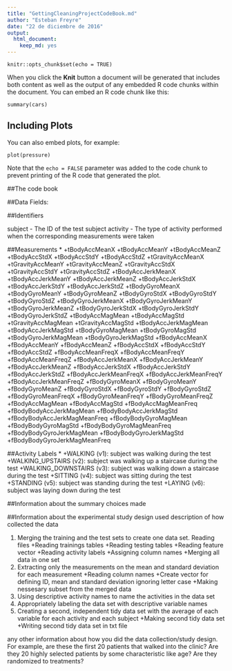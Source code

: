 ```yaml
---
title: "GettingCleaningProjectCodeBook.md"
author: "Esteban Freyre"
date: "22 de diciembre de 2016"
output: 
  html_document: 
    keep_md: yes
---
```


```{r setup, include=FALSE}
knitr::opts_chunk$set(echo = TRUE)
```

When you click the **Knit** button a document will be generated that includes both content as well as the output of any embedded R code chunks within the document. You can embed an R code chunk like this:

```{r cars}
summary(cars)
```

## Including Plots

You can also embed plots, for example:

```{r pressure, echo=FALSE}
plot(pressure)
```

Note that the `echo = FALSE` parameter was added to the code chunk to prevent printing of the R code that generated the plot.

##The code book

##Data Fields:

##Identifiers

subject - The ID of the test subject
activity - The type of activity performed when the corresponding measurements were taken

##Measurements
*
        +tBodyAccMeanX
        +tBodyAccMeanY
        +tBodyAccMeanZ
        +tBodyAccStdX
        +tBodyAccStdY
        +tBodyAccStdZ
        +tGravityAccMeanX
        +tGravityAccMeanY
        +tGravityAccMeanZ
        +tGravityAccStdX
        +tGravityAccStdY
        +tGravityAccStdZ
        +tBodyAccJerkMeanX
        +tBodyAccJerkMeanY
        +tBodyAccJerkMeanZ
        +tBodyAccJerkStdX
        +tBodyAccJerkStdY
        +tBodyAccJerkStdZ
        +tBodyGyroMeanX
        +tBodyGyroMeanY
        +tBodyGyroMeanZ
        +tBodyGyroStdX
        +tBodyGyroStdY
        +tBodyGyroStdZ
        +tBodyGyroJerkMeanX
        +tBodyGyroJerkMeanY
        +tBodyGyroJerkMeanZ
        +tBodyGyroJerkStdX
        +tBodyGyroJerkStdY
        +tBodyGyroJerkStdZ
        +tBodyAccMagMean
        +tBodyAccMagStd
        +tGravityAccMagMean
        +tGravityAccMagStd
        +tBodyAccJerkMagMean
        +tBodyAccJerkMagStd
        +tBodyGyroMagMean
        +tBodyGyroMagStd
        +tBodyGyroJerkMagMean
        +tBodyGyroJerkMagStd
        +fBodyAccMeanX
        +fBodyAccMeanY
        +fBodyAccMeanZ
        +fBodyAccStdX
        +fBodyAccStdY
        +fBodyAccStdZ
        +fBodyAccMeanFreqX
        +fBodyAccMeanFreqY
        +fBodyAccMeanFreqZ
        +fBodyAccJerkMeanX
        +fBodyAccJerkMeanY
        +fBodyAccJerkMeanZ
        +fBodyAccJerkStdX
        +fBodyAccJerkStdY
        +fBodyAccJerkStdZ
        +fBodyAccJerkMeanFreqX
        +fBodyAccJerkMeanFreqY
        +fBodyAccJerkMeanFreqZ
        +fBodyGyroMeanX
        +fBodyGyroMeanY
        +fBodyGyroMeanZ
        +fBodyGyroStdX
        +fBodyGyroStdY
        +fBodyGyroStdZ
        +fBodyGyroMeanFreqX
        +fBodyGyroMeanFreqY
        +fBodyGyroMeanFreqZ
        +fBodyAccMagMean
        +fBodyAccMagStd
        +fBodyAccMagMeanFreq
        +fBodyBodyAccJerkMagMean
        +fBodyBodyAccJerkMagStd
        +fBodyBodyAccJerkMagMeanFreq
        +fBodyBodyGyroMagMean
        +fBodyBodyGyroMagStd
        +fBodyBodyGyroMagMeanFreq
        +fBodyBodyGyroJerkMagMean
        +fBodyBodyGyroJerkMagStd
        +fBodyBodyGyroJerkMagMeanFreq

##Activity Labels
*
        +WALKING (v1): subject was walking during the test
        +WALKING_UPSTAIRS (v2): subject was walking up a staircase during the test
        +WALKING_DOWNSTAIRS (v3): subject was walking down a staircase during the test
        +SITTING (v4): subject was sitting during the test
        +STANDING (v5): subject was standing during the test
        +LAYING (v6): subject was laying down during the test

##Information about the summary choices made

##Information about the experimental study design used
description of how collected the data

1. Merging the training and the test sets to create one data set.
  Reading files
        +Reading trainings tables
        +Reading testing tables
        +Reading feature vector
        +Reading activity labels
        +Assigning column names
        +Merging all data in one set
2. Extracting only the measurements on the mean and standard deviation for each measurement
        +Reading column names
        +Create vector for defining ID, mean and standard deviation ignoring letter case
        +Making nessesary subset from the merged data
3. Using descriptive activity names to name the activities in the data set
4. Appropriately labeling the data set with descriptive variable names
5. Creating a second, independent tidy data set with the average of each variable for each activity and each subject
        +Making second tidy data set
        +Writing second tidy data set in txt file

any other information about how you did the data collection/study design. For example, are these the first 20 patients that walked into the clinic? Are they 20 highly selected patients by some characteristic like age? Are they randomized to treatments?
